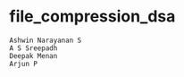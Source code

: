 # file_compression_dsa

`Ashwin Narayanan S` <br />
`A S Sreepadh` <br />
`Deepak Menan` <br />
`Arjun P` <br />